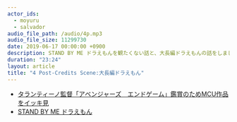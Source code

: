 ```yaml
---
actor_ids:
  - moyuru
  - salvador
audio_file_path: /audio/4p.mp3
audio_file_size: 11299730
date: 2019-06-17 00:00:00 +0900
description: STAND BY ME ドラえもんを観たくない話と、大長編ドラえもんの話をしました。
duration: "23:24"
layout: article
title: "4 Post-Credits Scene:大長編ドラえもん"
---
```


- [タランティーノ監督「アベンジャーズ　エンドゲーム」鑑賞のためMCU作品をイッキ見](https://eiga.com/l/mzWXV)
- [STAND BY ME ドラえもん](http://doraemon-3d.com)